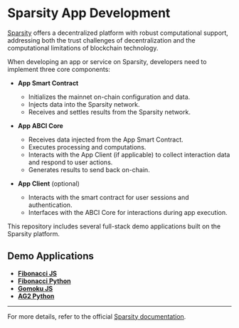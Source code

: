 # Sparsity App Development  

[Sparsity](https://sparsity.gitbook.io/sparsity-platform) offers a decentralized platform with robust computational support, addressing both the trust challenges of decentralization and the computational limitations of blockchain technology.  

When developing an app or service on Sparsity, developers need to implement three core components:  

- **App Smart Contract**  
  - Initializes the mainnet on-chain configuration and data.  
  - Injects data into the Sparsity network.  
  - Receives and settles results from the Sparsity network.  

- **App ABCI Core**  
  - Receives data injected from the App Smart Contract.  
  - Executes processing and computations.  
  - Interacts with the App Client (if applicable) to collect interaction data and respond to user actions.  
  - Generates results to send back on-chain.  

- **App Client** (optional)  
  - Interacts with the smart contract for user sessions and authentication.  
  - Interfaces with the ABCI Core for interactions during app execution.  

This repository includes several full-stack demo applications built on the Sparsity platform.  

## Demo Applications  

- [**Fibonacci JS**](./fibonacci-js/README.md)  
- [**Fibonacci Python**](./fibonacci-py/README.md)  
- [**Gomoku JS**](./gomoku-js/README.md)  
- [**AG2 Python**](./ag2-py)  

---  

For more details, refer to the official [Sparsity documentation](https://sparsity.gitbook.io/sparsity-platform).  

